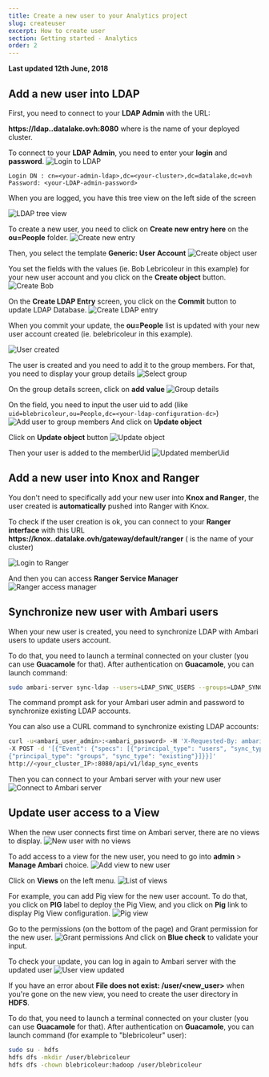 ```yaml
---
title: Create a new user to your Analytics project
slug: createuser
excerpt: How to create user
section: Getting started - Analytics
order: 2
---
```


**Last updated 12th June, 2018**

## Add a new user into LDAP

First, you need to connect to your **LDAP Admin** with the URL:
  
**https://ldap.<your-cluster>.datalake.ovh:8080** where **<your-cluster>** is the name of your deployed cluster.

To connect to your **LDAP Admin**, you need to enter your **login** and **password**.
![Login to LDAP](images/login_ldap_admin.png)

```
Login DN : cn=<your-admin-ldap>,dc=<your-cluster>,dc=datalake,dc=ovh
Password: <your-LDAP-admin-password>
```

When you are logged, you have this tree view on the left side of the screen

![LDAP tree view](images/ldap_treeview.png)

To create a new user, you need to click on **Create new entry here** on the **ou=People** folder.
![Create new entry](images/create_new_entry.png)

Then, you select the template **Generic: User Account**
![Create object user](images/create_object_user.png)

You set the fields with the values (ie. Bob Lebricoleur in this example) for your new user account and you click on the **Create object** button.
![Create Bob](images/create_bob.png)

On the **Create LDAP Entry** screen, you click on the **Commit** button to update LDAP Database.
![Create LDAP entry](images/create_ldap_entry.png)

When you commit your update, the **ou=People** list is updated with your new user account created (ie. belebricoleur in this example).

![User created](images/user_created.png)

The user is created and you need to add it to the group members. For that, you need to display your group details 
![Select group](images/update_group_members.png)

On the group details screen, click on **add value**
![Group details](images/group_details.png)

On the field, you need to input the user uid to add (like ``uid=blebricoleur,ou=People,dc=<your-ldap-configuration-dc>``) 
![Add user to group members](images/add_user_to_group_member.png)
And click on **Update object**

Click on **Update object** button
![Update object](images/update_group_members_object.png)
 
Then your user is added to the memberUid
![Updated memberUid](images/updated_member_uuid.png)

## Add a new user into Knox and Ranger

You don't need to specifically add your new user into **Knox and Ranger**, the user created is **automatically** pushed into Ranger with Knox.

To check if the user creation is ok, you can connect to your **Ranger interface** with this URL **https://knox.<your-cluster>.datalake.ovh/gateway/default/ranger** (<your-cluster> is the name of your cluster)

![Login to Ranger](images/login_ranger.png)   

And then you can access **Ranger Service Manager**
![Ranger access manager](images/ranger_access_manager.png)

## Synchronize new user with Ambari users

When your new user is created, you need to synchronize LDAP with Ambari users to update users account. 

To do that, you need to launch a terminal connected on your cluster (you can use **Guacamole** for that). 
After authentication on **Guacamole**, you can launch command:
```bash
sudo ambari-server sync-ldap --users=LDAP_SYNC_USERS --groups=LDAP_SYNC_GROUPS --existing
```

The command prompt ask for your Ambari user admin and password to synchronize existing LDAP accounts.

You can also use a CURL command to synchronize existing LDAP accounts:
```bash
curl -u<ambari_user_admin>:<ambari_password> -H 'X-Requested-By: ambari' 
-X POST -d '[{"Event": {"specs": [{"principal_type": "users", "sync_type": "existing"}, 
{"principal_type": "groups", "sync_type": "existing"}]}}]' 
http://<your_cluster_IP>:8080/api/v1/ldap_sync_events
```

Then you can connect to your Ambari server with your new user
![Connect to Ambari server](images/connect_ambari_server.png)

## Update user access to a View

When the new user connects first time on Ambari server, there are no views to display.
![New user with no views](images/new_user_ambari_views.png)

To add access to a view for the new user, you need to go into **admin** > **Manage Ambari** choice.
![Add view to new user](images/add_view_to_new_user.png)

Click on **Views** on the left menu.
![List of views](images/list_of_views.png)

For example, you can add Pig view for the new user account. To do that, you click on **PIG** label to deploy the Pig View, and you click on **Pig** link to display Pig View configuration.
![Pig view](images/pig_view.png)

Go to the permissions (on the bottom of the page) and Grant permission for the new user.
![Grant permissions](images/grant_permission.png)
And click on **Blue check** to validate your input.

To check your update, you can log in again to Ambari server with the updated user
![User view updated](images/updated_user_view.png)

If you have an error about **File does not exist: /user/<new_user>** when you're gone on the new view, you need to create the user directory in **HDFS**.

To do that, you need to launch a terminal connected on your cluster (you can use **Guacamole** for that). 
After authentication on **Guacamole**, you can launch command (for example to "blebricoleur" user):   
```bash
sudo su - hdfs
hdfs dfs -mkdir /user/blebricoleur
hdfs dfs -chown blebricoleur:hadoop /user/blebricoleur
```